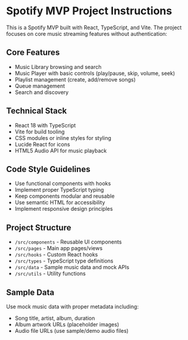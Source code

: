 <!-- Use this file to provide workspace-specific custom instructions to Copilot. For more details, visit https://code.visualstudio.com/docs/copilot/copilot-customization#_use-a-githubcopilotinstructionsmd-file -->

# Spotify MVP Project Instructions

This is a Spotify MVP built with React, TypeScript, and Vite. The project focuses on core music streaming features without authentication:

## Core Features
- Music Library browsing and search
- Music Player with basic controls (play/pause, skip, volume, seek)
- Playlist management (create, add/remove songs)
- Queue management
- Search and discovery

## Technical Stack
- React 18 with TypeScript
- Vite for build tooling
- CSS modules or inline styles for styling
- Lucide React for icons
- HTML5 Audio API for music playback

## Code Style Guidelines
- Use functional components with hooks
- Implement proper TypeScript typing
- Keep components modular and reusable
- Use semantic HTML for accessibility
- Implement responsive design principles

## Project Structure
- `/src/components` - Reusable UI components
- `/src/pages` - Main app pages/views
- `/src/hooks` - Custom React hooks
- `/src/types` - TypeScript type definitions
- `/src/data` - Sample music data and mock APIs
- `/src/utils` - Utility functions

## Sample Data
Use mock music data with proper metadata including:
- Song title, artist, album, duration
- Album artwork URLs (placeholder images)
- Audio file URLs (use sample/demo audio files)
